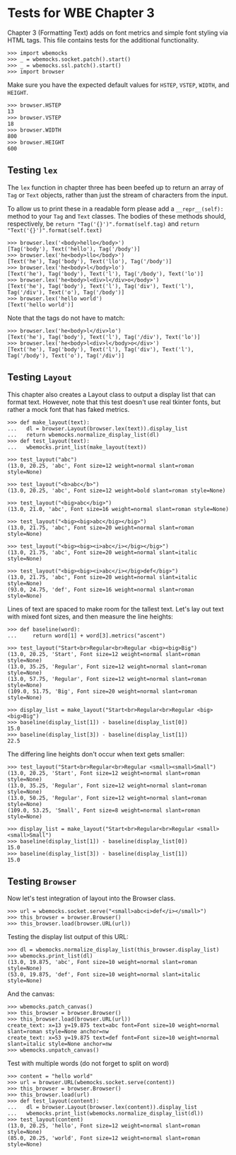 Tests for WBE Chapter 3
=======================

Chapter 3 (Formatting Text) adds on font metrics and simple font styling via
HTML tags. This file contains tests for the additional functionality.

    >>> import wbemocks
    >>> _ = wbemocks.socket.patch().start()
    >>> _ = wbemocks.ssl.patch().start()
    >>> import browser

Make sure you have the expected default values for `HSTEP`, `VSTEP`,
`WIDTH`, and `HEIGHT`.

    >>> browser.HSTEP
    13
    >>> browser.VSTEP
    18
    >>> browser.WIDTH
    800
    >>> browser.HEIGHT
    600

Testing `lex`
-------------

The `lex` function in chapter three has been beefed up to return an array
of `Tag` or `Text` objects, rather than just the stream of characters from the
input.

To allow us to print these in a readable form please add a `__repr__(self):` method
  to your `Tag` and `Text` classes.
The bodies of these methods should, respectively, be
`return "Tag('{}')".format(self.tag)`
and `return "Text('{}')".format(self.text)`

    >>> browser.lex('<body>hello</body>')
    [Tag('body'), Text('hello'), Tag('/body')]
    >>> browser.lex('he<body>llo</body>')
    [Text('he'), Tag('body'), Text('llo'), Tag('/body')]
    >>> browser.lex('he<body>l</body>lo')
    [Text('he'), Tag('body'), Text('l'), Tag('/body'), Text('lo')]
    >>> browser.lex('he<body>l<div>l</div>o</body>')
    [Text('he'), Tag('body'), Text('l'), Tag('div'), Text('l'), Tag('/div'), Text('o'), Tag('/body')]
    >>> browser.lex('hello world')
    [Text('hello world')]


Note that the tags do not have to match:

    >>> browser.lex('he<body>l</div>lo')
    [Text('he'), Tag('body'), Text('l'), Tag('/div'), Text('lo')]
    >>> browser.lex('he<body>l<div>l</body>o</div>')
    [Text('he'), Tag('body'), Text('l'), Tag('div'), Text('l'), Tag('/body'), Text('o'), Tag('/div')]

Testing `Layout`
----------------

This chapter also creates a Layout class to output a display list that can
format text. However, note that this test doesn't use real tkinter fonts, but
rather a mock font that has faked metrics.

    >>> def make_layout(text):
    ...   dl = browser.Layout(browser.lex(text)).display_list
    ...   return wbemocks.normalize_display_list(dl)
    >>> def test_layout(text):
    ...   wbemocks.print_list(make_layout(text))

    >>> test_layout("abc")
    (13.0, 20.25, 'abc', Font size=12 weight=normal slant=roman style=None)

    >>> test_layout("<b>abc</b>")
    (13.0, 20.25, 'abc', Font size=12 weight=bold slant=roman style=None)
    
    >>> test_layout("<big>abc</big>")
    (13.0, 21.0, 'abc', Font size=16 weight=normal slant=roman style=None)

    >>> test_layout("<big><big>abc</big></big>")
    (13.0, 21.75, 'abc', Font size=20 weight=normal slant=roman style=None)

    >>> test_layout("<big><big><i>abc</i></big></big>")
    (13.0, 21.75, 'abc', Font size=20 weight=normal slant=italic style=None)

    >>> test_layout("<big><big><i>abc</i></big>def</big>")
    (13.0, 21.75, 'abc', Font size=20 weight=normal slant=italic style=None)
    (93.0, 24.75, 'def', Font size=16 weight=normal slant=roman style=None)

Lines of text are spaced to make room for the tallest text. Let's lay
out text with mixed font sizes, and then measure the line heights:

    >>> def baseline(word):
    ...     return word[1] + word[3].metrics("ascent")

    >>> test_layout("Start<br>Regular<br>Regular <big><big>Big")
    (13.0, 20.25, 'Start', Font size=12 weight=normal slant=roman style=None)
    (13.0, 35.25, 'Regular', Font size=12 weight=normal slant=roman style=None)
    (13.0, 57.75, 'Regular', Font size=12 weight=normal slant=roman style=None)
    (109.0, 51.75, 'Big', Font size=20 weight=normal slant=roman style=None)

    >>> display_list = make_layout("Start<br>Regular<br>Regular <big><big>Big")
    >>> baseline(display_list[1]) - baseline(display_list[0])
    15.0
    >>> baseline(display_list[3]) - baseline(display_list[1])
    22.5

The differing line heights don't occur when text gets smaller:


    >>> test_layout("Start<br>Regular<br>Regular <small><small>Small")
    (13.0, 20.25, 'Start', Font size=12 weight=normal slant=roman style=None)
    (13.0, 35.25, 'Regular', Font size=12 weight=normal slant=roman style=None)
    (13.0, 50.25, 'Regular', Font size=12 weight=normal slant=roman style=None)
    (109.0, 53.25, 'Small', Font size=8 weight=normal slant=roman style=None)

    >>> display_list = make_layout("Start<br>Regular<br>Regular <small><small>Small")
    >>> baseline(display_list[1]) - baseline(display_list[0])
    15.0
    >>> baseline(display_list[3]) - baseline(display_list[1])
    15.0


Testing `Browser`
-----------------

Now let's test integration of layout into the Browser class.

    >>> url = wbemocks.socket.serve("<small>abc<i>def</i></small>")
    >>> this_browser = browser.Browser()
    >>> this_browser.load(browser.URL(url))

Testing the display list output of this URL:

    >>> dl = wbemocks.normalize_display_list(this_browser.display_list)
    >>> wbemocks.print_list(dl)
    (13.0, 19.875, 'abc', Font size=10 weight=normal slant=roman style=None)
    (53.0, 19.875, 'def', Font size=10 weight=normal slant=italic style=None)

And the canvas:

    >>> wbemocks.patch_canvas()
    >>> this_browser = browser.Browser()
    >>> this_browser.load(browser.URL(url))
    create_text: x=13 y=19.875 text=abc font=Font size=10 weight=normal slant=roman style=None anchor=nw
    create_text: x=53 y=19.875 text=def font=Font size=10 weight=normal slant=italic style=None anchor=nw
    >>> wbemocks.unpatch_canvas()


Test with multiple words (do not forget to split on word)

    >>> content = "hello world"
    >>> url = browser.URL(wbemocks.socket.serve(content))
    >>> this_browser = browser.Browser()
    >>> this_browser.load(url)
    >>> def test_layout(content):
    ...   dl = browser.Layout(browser.lex(content)).display_list
    ...   wbemocks.print_list(wbemocks.normalize_display_list(dl))
    >>> test_layout(content)
    (13.0, 20.25, 'hello', Font size=12 weight=normal slant=roman style=None)
    (85.0, 20.25, 'world', Font size=12 weight=normal slant=roman style=None)
